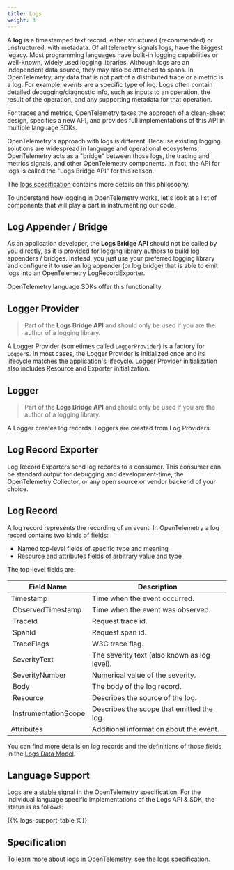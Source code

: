 ```yaml
---
title: Logs
weight: 3
---
```


A **log** is a timestamped text record, either structured (recommended) or
unstructured, with metadata. Of all telemetry signals logs, have the biggest
legacy. Most programming languages have built-in logging capabilities or
well-known, widely used logging libraries. Although logs are an independent data
source, they may also be attached to spans. In OpenTelemetry, any data that is
not part of a distributed trace or a metric is a log. For example, _events_ are
a specific type of log. Logs often contain detailed debugging/diagnostic info,
such as inputs to an operation, the result of the operation, and any supporting
metadata for that operation.

For traces and metrics, OpenTelemetry takes the approach of a clean-sheet
design, specifies a new API, and provides full implementations of this API in
multiple language SDKs.

OpenTelemetry's approach with logs is different. Because existing logging
solutions are widespread in language and operational ecosystems, OpenTelemetry
acts as a "bridge" between those logs, the tracing and metrics signals, and
other OpenTelemetry components. In fact, the API for logs is called the "Logs
Bridge API" for this reason.

The [logs specification][] contains more details on this philosophy.

To understand how logging in OpenTelemetry works, let's look at a list of
components that will play a part in instrumenting our code.

## Log Appender / Bridge

As an application developer, the **Logs Bridge API** should not be called by you
directly, as it is provided for logging library authors to build log appenders /
bridges. Instead, you just use your preferred logging library and configure it
to use an log appender (or log bridge) that is able to emit logs into an
OpenTelemetry LogRecordExporter.

OpenTelemetry language SDKs offer this functionality.

## Logger Provider

> Part of the **Logs Bridge API** and should only be used if you are the author
> of a logging library.

A Logger Provider (sometimes called `LoggerProvider`) is a factory for
`Logger`s. In most cases, the Logger Provider is initialized once and its
lifecycle matches the application's lifecycle. Logger Provider initialization
also includes Resource and Exporter initialization.

## Logger

> Part of the **Logs Bridge API** and should only be used if you are the author
> of a logging library.

A Logger creates log records. Loggers are created from Log Providers.

## Log Record Exporter

Log Record Exporters send log records to a consumer. This consumer can be
standard output for debugging and development-time, the OpenTelemetry Collector,
or any open source or vendor backend of your choice.

## Log Record

A log record represents the recording of an event. In OpenTelemetry a log record
contains two kinds of fields:

- Named top-level fields of specific type and meaning
- Resource and attributes fields of arbitrary value and type

The top-level fields are:

| Field Name            | Description                                  |
| --------------------- | -------------------------------------------- |
| Timestamp             | Time when the event occurred.                |
|  ObservedTimestamp    | Time when the event was observed.            |
|  TraceId              | Request trace id.                            |
|  SpanId               | Request span id.                             |
|  TraceFlags           | W3C trace flag.                              |
|  SeverityText         | The severity text (also known as log level). |
|  SeverityNumber       | Numerical value of the severity.             |
|  Body                 | The body of the log record.                  |
|  Resource             | Describes the source of the log.             |
|  InstrumentationScope | Describes the scope that emitted the log.    |
| Attributes            | Additional information about the event.      |

You can find more details on log records and the definitions of those fields in
the [Logs Data Model](/docs/specs/otel/logs/data-model/).

## Language Support

Logs are a [stable](/docs/specs/otel/versioning-and-stability/#stable) signal in
the OpenTelemetry specification. For the individual language specific
implementations of the Logs API & SDK, the status is as follows:

{{% logs-support-table %}}

## Specification

To learn more about logs in OpenTelemetry, see the [logs specification][].

[logs specification]: /docs/specs/otel/overview/#log-signal
